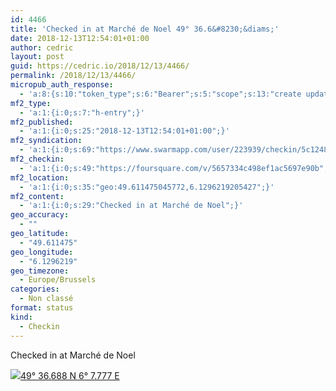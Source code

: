 ```yaml
---
id: 4466
title: 'Checked in at Marché de Noel 49° 36.6&#8230;&diams;'
date: 2018-12-13T12:54:01+01:00
author: cedric
layout: post
guid: https://cedric.io/2018/12/13/4466/
permalink: /2018/12/13/4466/
micropub_auth_response:
  - 'a:8:{s:10:"token_type";s:6:"Bearer";s:5:"scope";s:13:"create update";s:2:"me";s:18:"https://cedric.io/";s:9:"issued_by";s:45:"https://cedric.io/wp-json/indieauth/1.0/token";s:9:"client_id";s:27:"https://ownyourswarm.p3k.io";s:9:"issued_at";i:1542614471;s:4:"user";i:1;s:13:"last_accessed";i:1544702062;}'
mf2_type:
  - 'a:1:{i:0;s:7:"h-entry";}'
mf2_published:
  - 'a:1:{i:0;s:25:"2018-12-13T12:54:01+01:00";}'
mf2_syndication:
  - 'a:1:{i:0;s:69:"https://www.swarmapp.com/user/223939/checkin/5c1248595455b2002c0bcbbf";}'
mf2_checkin:
  - 'a:1:{i:0;s:49:"https://foursquare.com/v/5657334c498ef1ac5697e90b";}'
mf2_location:
  - 'a:1:{i:0;s:35:"geo:49.611475045772,6.1296219205427";}'
mf2_content:
  - 'a:1:{i:0;s:29:"Checked in at Marché de Noel";}'
geo_accuracy:
  - ""
geo_latitude:
  - "49.611475"
geo_longitude:
  - "6.1296219"
geo_timezone:
  - Europe/Brussels
categories:
  - Non classé
format: status
kind:
  - Checkin
---
```

Checked in at Marché de Noel

<p class="sloc-display">
  <img class="icon-location" aria-label="Location: " aria-hidden="true" src="https://cedric.io/wp-content/plugins/simple-location/location.svg" /><span class="p-location"><data class="p-latitude" value="49.611475"></data><data class="p-longitude" value="6.129622"></data><a href="https://www.openstreetmap.org/?mlat=49.611475&mlon=6.1296219#map=13/49.611475/6.1296219">49° 36.688 N 6° 7.777 E</a></span>
</p>